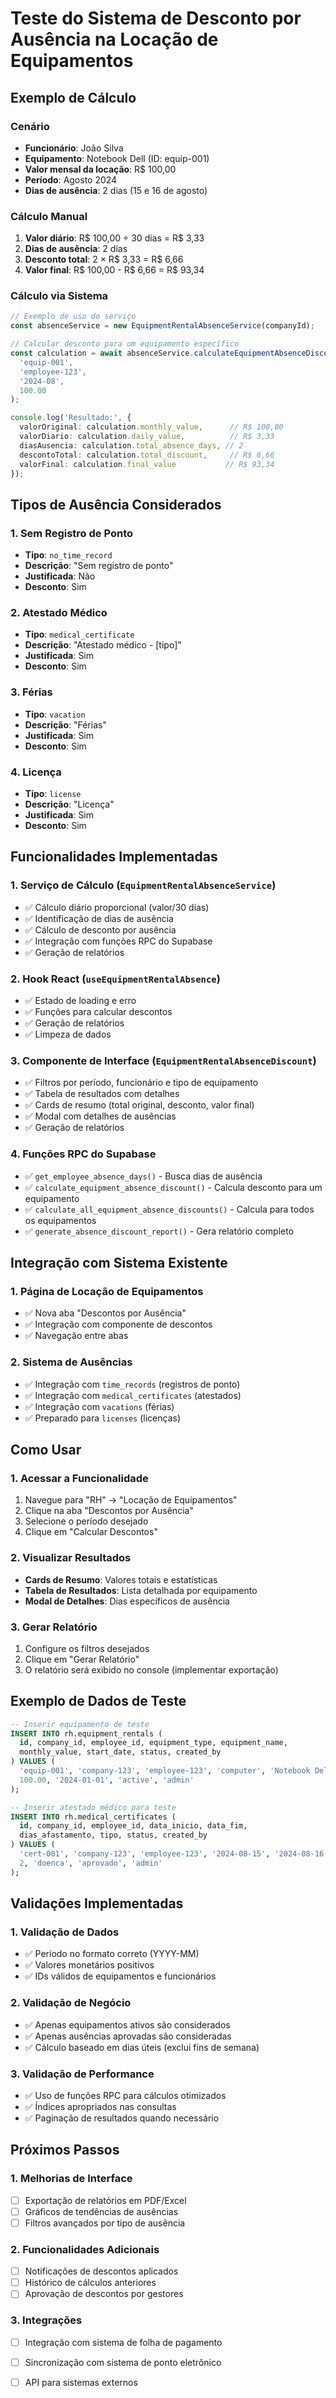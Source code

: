 # Teste do Sistema de Desconto por Ausência na Locação de Equipamentos

## Exemplo de Cálculo

### Cenário
- **Funcionário**: João Silva
- **Equipamento**: Notebook Dell (ID: equip-001)
- **Valor mensal da locação**: R$ 100,00
- **Período**: Agosto 2024
- **Dias de ausência**: 2 dias (15 e 16 de agosto)

### Cálculo Manual
1. **Valor diário**: R$ 100,00 ÷ 30 dias = R$ 3,33
2. **Dias de ausência**: 2 dias
3. **Desconto total**: 2 × R$ 3,33 = R$ 6,66
4. **Valor final**: R$ 100,00 - R$ 6,66 = R$ 93,34

### Cálculo via Sistema
```typescript
// Exemplo de uso do serviço
const absenceService = new EquipmentRentalAbsenceService(companyId);

// Calcular desconto para um equipamento específico
const calculation = await absenceService.calculateEquipmentAbsenceDiscount(
  'equip-001',
  'employee-123',
  '2024-08',
  100.00
);

console.log('Resultado:', {
  valorOriginal: calculation.monthly_value,      // R$ 100,00
  valorDiario: calculation.daily_value,          // R$ 3,33
  diasAusencia: calculation.total_absence_days, // 2
  descontoTotal: calculation.total_discount,     // R$ 6,66
  valorFinal: calculation.final_value           // R$ 93,34
});
```

## Tipos de Ausência Considerados

### 1. Sem Registro de Ponto
- **Tipo**: `no_time_record`
- **Descrição**: "Sem registro de ponto"
- **Justificada**: Não
- **Desconto**: Sim

### 2. Atestado Médico
- **Tipo**: `medical_certificate`
- **Descrição**: "Atestado médico - [tipo]"
- **Justificada**: Sim
- **Desconto**: Sim

### 3. Férias
- **Tipo**: `vacation`
- **Descrição**: "Férias"
- **Justificada**: Sim
- **Desconto**: Sim

### 4. Licença
- **Tipo**: `license`
- **Descrição**: "Licença"
- **Justificada**: Sim
- **Desconto**: Sim

## Funcionalidades Implementadas

### 1. Serviço de Cálculo (`EquipmentRentalAbsenceService`)
- ✅ Cálculo diário proporcional (valor/30 dias)
- ✅ Identificação de dias de ausência
- ✅ Cálculo de desconto por ausência
- ✅ Integração com funções RPC do Supabase
- ✅ Geração de relatórios

### 2. Hook React (`useEquipmentRentalAbsence`)
- ✅ Estado de loading e erro
- ✅ Funções para calcular descontos
- ✅ Geração de relatórios
- ✅ Limpeza de dados

### 3. Componente de Interface (`EquipmentRentalAbsenceDiscount`)
- ✅ Filtros por período, funcionário e tipo de equipamento
- ✅ Tabela de resultados com detalhes
- ✅ Cards de resumo (total original, desconto, valor final)
- ✅ Modal com detalhes de ausências
- ✅ Geração de relatórios

### 4. Funções RPC do Supabase
- ✅ `get_employee_absence_days()` - Busca dias de ausência
- ✅ `calculate_equipment_absence_discount()` - Calcula desconto para um equipamento
- ✅ `calculate_all_equipment_absence_discounts()` - Calcula para todos os equipamentos
- ✅ `generate_absence_discount_report()` - Gera relatório completo

## Integração com Sistema Existente

### 1. Página de Locação de Equipamentos
- ✅ Nova aba "Descontos por Ausência"
- ✅ Integração com componente de descontos
- ✅ Navegação entre abas

### 2. Sistema de Ausências
- ✅ Integração com `time_records` (registros de ponto)
- ✅ Integração com `medical_certificates` (atestados)
- ✅ Integração com `vacations` (férias)
- ✅ Preparado para `licenses` (licenças)

## Como Usar

### 1. Acessar a Funcionalidade
1. Navegue para "RH" → "Locação de Equipamentos"
2. Clique na aba "Descontos por Ausência"
3. Selecione o período desejado
4. Clique em "Calcular Descontos"

### 2. Visualizar Resultados
- **Cards de Resumo**: Valores totais e estatísticas
- **Tabela de Resultados**: Lista detalhada por equipamento
- **Modal de Detalhes**: Dias específicos de ausência

### 3. Gerar Relatório
1. Configure os filtros desejados
2. Clique em "Gerar Relatório"
3. O relatório será exibido no console (implementar exportação)

## Exemplo de Dados de Teste

```sql
-- Inserir equipamento de teste
INSERT INTO rh.equipment_rentals (
  id, company_id, employee_id, equipment_type, equipment_name, 
  monthly_value, start_date, status, created_by
) VALUES (
  'equip-001', 'company-123', 'employee-123', 'computer', 'Notebook Dell',
  100.00, '2024-01-01', 'active', 'admin'
);

-- Inserir atestado médico para teste
INSERT INTO rh.medical_certificates (
  id, company_id, employee_id, data_inicio, data_fim, 
  dias_afastamento, tipo, status, created_by
) VALUES (
  'cert-001', 'company-123', 'employee-123', '2024-08-15', '2024-08-16',
  2, 'doenca', 'aprovado', 'admin'
);
```

## Validações Implementadas

### 1. Validação de Dados
- ✅ Período no formato correto (YYYY-MM)
- ✅ Valores monetários positivos
- ✅ IDs válidos de equipamentos e funcionários

### 2. Validação de Negócio
- ✅ Apenas equipamentos ativos são considerados
- ✅ Apenas ausências aprovadas são consideradas
- ✅ Cálculo baseado em dias úteis (exclui fins de semana)

### 3. Validação de Performance
- ✅ Uso de funções RPC para cálculos otimizados
- ✅ Índices apropriados nas consultas
- ✅ Paginação de resultados quando necessário

## Próximos Passos

### 1. Melhorias de Interface
- [ ] Exportação de relatórios em PDF/Excel
- [ ] Gráficos de tendências de ausências
- [ ] Filtros avançados por tipo de ausência

### 2. Funcionalidades Adicionais
- [ ] Notificações de descontos aplicados
- [ ] Histórico de cálculos anteriores
- [ ] Aprovação de descontos por gestores

### 3. Integrações
- [ ] Integração com sistema de folha de pagamento
- [ ] Sincronização com sistema de ponto eletrônico
- [ ] API para sistemas externos


